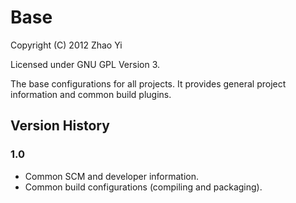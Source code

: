 Base
====

Copyright (C) 2012 Zhao Yi

Licensed under GNU GPL Version 3.

The base configurations for all projects. It provides general project information
and common build plugins.

Version History
---------------

### 1.0

* Common SCM and developer information.
* Common build configurations (compiling and packaging).
